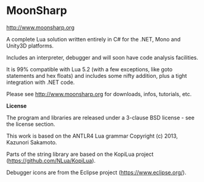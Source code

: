 MoonSharp
=========
http://www.moonsharp.org

A complete Lua solution written entirely in C# for the .NET, Mono and Unity3D platforms.

Includes an interpreter, debugger and will soon have code analysis facilities.

It is 99% compatible with Lua 5.2 (with a few exceptions, like goto statements and hex floats) and includes some nifty addition, plus a tight integration with .NET code.

Please see http://www.moonsharp.org for downloads, infos, tutorials, etc.


**License**

The program and libraries are released under a 3-clause BSD license - see the license section.

This work is based on the ANTLR4 Lua grammar Copyright (c) 2013, Kazunori Sakamoto.

Parts of the string library are based on the KopiLua project (https://github.com/NLua/KopiLua).

Debugger icons are from the Eclipse project (https://www.eclipse.org/).


